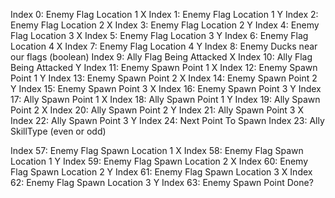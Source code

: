 Index 0: Enemy Flag Location 1 X
Index 1: Enemy Flag Location 1 Y
Index 2: Enemy Flag Location 2 X
Index 3: Enemy Flag Location 2 Y
Index 4: Enemy Flag Location 3 X
Index 5: Enemy Flag Location 3 Y
Index 6: Enemy Flag Location 4 X
Index 7: Enemy Flag Location 4 Y
Index 8: Enemy Ducks near our flags (boolean)
Index 9: Ally Flag Being Attacked X
Index 10: Ally Flag Being Attacked Y
Index 11: Enemy Spawn Point 1 X
Index 12: Enemy Spawn Point 1 Y
Index 13: Enemy Spawn Point 2 X
Index 14: Enemy Spawn Point 2 Y
Index 15: Enemy Spawn Point 3 X
Index 16: Enemy Spawn Point 3 Y
Index 17: Ally Spawn Point 1 X
Index 18: Ally Spawn Point 1 Y
Index 19: Ally Spawn Point 2 X
Index 20: Ally Spawn Point 2 Y
Index 21: Ally Spawn Point 3 X
Index 22: Ally Spawn Point 3 Y
Index 24: Next Point To Spawn
Index 23: Ally SkillType (even or odd)

Index 57: Enemy Flag Spawn Location 1 X
Index 58: Enemy Flag Spawn Location 1 Y
Index 59: Enemy Flag Spawn Location 2 X
Index 60: Enemy Flag Spawn Location 2 Y
Index 61: Enemy Flag Spawn Location 3 X
Index 62: Enemy Flag Spawn Location 3 Y
Index 63: Enemy Spawn Point Done?


